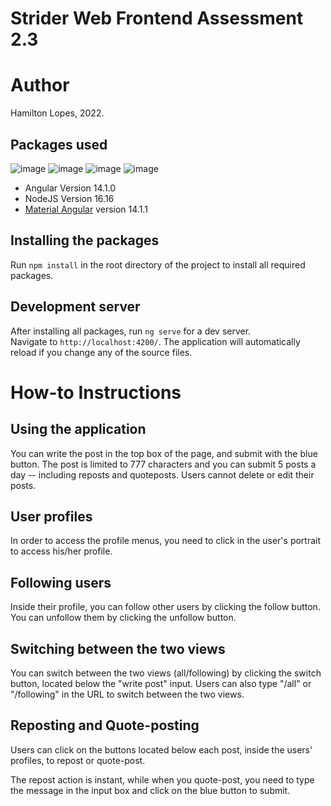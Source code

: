 # Strider Web Frontend Assessment 2.3
# Author
Hamilton Lopes, 2022.

## Packages used

![image](https://img.shields.io/badge/Angular-DD0031?style=for-the-badge&logo=angular&logoColor=white)
![image](https://img.shields.io/badge/Material--UI-0081CB?style=for-the-badge&logo=material-ui&logoColor=white)
![image](https://img.shields.io/badge/Node.js-43853D?style=for-the-badge&logo=node.js&logoColor=white)
![image](https://img.shields.io/badge/Bootstrap-563D7C?style=for-the-badge&logo=bootstrap&logoColor=white)  
- Angular Version 14.1.0  
- NodeJS Version 16.16  
- [Material Angular](https://material.angular.io/) version 14.1.1

## Installing the packages
Run `npm install` in the root directory of the project to install all required packages.

## Development server

After installing all packages, run `ng serve` for a dev server.   
Navigate to `http://localhost:4200/`. The application will automatically reload if you change any of the source files.

# How-to Instructions
## Using the application
You can write the post in the top box of the page, and submit with the blue button. The post is limited to 777 characters and you can submit 5 posts a day -- including reposts and quoteposts. Users cannot delete or edit their posts.

## User profiles
In order to access the profile menus, you need to click in the user's portrait to access his/her profile.

## Following users
Inside their profile, you can follow other users by clicking the follow button. You can unfollow them by clicking the unfollow button.

## Switching between the two views
You can switch between the two views (all/following) by clicking the switch button, located below the "write post" input. Users can also type "/all" or "/following" in the URL to switch between the two views.

## Reposting and Quote-posting
Users can click on the buttons located below each post, inside the users' profiles, to repost or quote-post.   
   
The repost action is instant, while when you quote-post, you need to type the message in the input box and click on the blue button to submit.
